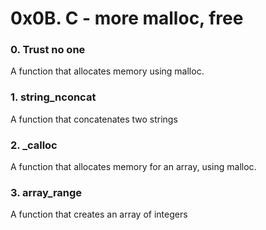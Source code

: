 # 0x0B. C - more malloc, free
### 0. Trust no one
A function that allocates memory using malloc.
### 1. string_nconcat
A function that concatenates two strings
### 2. _calloc
A function that allocates memory for an array, using malloc.
### 3. array_range
A function that creates an array of integers
